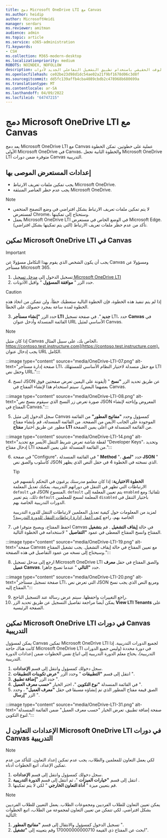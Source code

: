 ```yaml
---
title: دمج Microsoft OneDrive LTI مع Canvas
ms.author: heidip
author: MicrosoftHeidi
manager: serdars
ms.reviewer: amitman
audience: admin
ms.topic: article
ms.service: o365-administration
f1.keywords:
- CSH
ms.collection: M365-modern-desktop
ms.localizationpriority: medium
ROBOTS: NOINDEX, NOFOLLOW
description: إنشاء الواجبات ووضع الدرجات عليها، وإنشاء محتوى الدورة التدريبية وتنسيقه، والتعاون في العمل على الملفات في الوقت الحقيقي باستخدام تطبيق التشغيل التفاعلي الجديد لأدوات Microsoft OneDrive Learning ل Canvas.
ms.openlocfilehash: ce02be23d98d1dc54ae02a21f9bf1678d06c3d8f
ms.sourcegitcommit: dd5fc139affb4cba4089cbdb2c478968b680699a
ms.translationtype: MT
ms.contentlocale: ar-SA
ms.lasthandoff: 04/09/2022
ms.locfileid: "64747215"
---
```

# <a name="integrate-microsoft-onedrive-lti-with-canvas"></a>دمج Microsoft OneDrive LTI مع Canvas

يعد دمج Microsoft OneDrive LTI مع Canvas عملية على خطوتين. تمكن الخطوة الأولى Microsoft OneDrive في Canvas، والخطوة الثانية تجعل Microsoft OneDrive LTI متوفرة ضمن دورات Canvas التدريبية.

## <a name="recommended-browser-settings"></a>إعدادات المستعرض الموصى بها

- يجب تمكين ملفات تعريف الارتباط Microsoft OneDrive.
- يجب عدم حظر العناصر المنبثقة Microsoft OneDrive.

> [!NOTE]
> - لا يتم تمكين ملفات تعريف الارتباط بشكل افتراضي في وضع التصفح المتخفي لمستعرض Chrome، وستحتاج إلى تمكينها.
> - يعمل Microsoft OneDrive LTI في الوضع الخاص في مستعرض Microsoft Edge. تأكد من عدم حظر ملفات تعريف الارتباط (التي يتم تمكينها بشكل افتراضي).

## <a name="enable-microsoft-onedrive-lti-in-canvas"></a>تمكين Microsoft OneDrive LTI في Canvas

> [!IMPORTANT]
> يجب أن يكون الشخص الذي يقوم بهذا التكامل مسؤولا عن Canvas ومسؤولا عن مستأجر Microsoft 365.

1. تسجيل الدخول إلى <a href="https://onedrivelti.microsoft.com/admin" target="_blank">مدخل تسجيل Microsoft OneDrive LTI</a>
1. حدد الزر " **موافقة المسؤول** " واقبل الأذونات.

> [!CAUTION]
> إذا لم يتم تنفيذ هذه الخطوة، فإن الخطوة التالية ستعطيك خطأ، ولن تتمكن من اتخاذ هذه الخطوة لمدة ساعة بمجرد حصولك على الخطأ.

3. حدد الزر **"إنشاء مستأجر LTI جديد** ". في صفحة تسجيل LTI، حدد **Canvas** في القائمة المنسدلة وأدخل عنوان URL الأساسي لمثيل Canvas.

> [!NOTE]
> إذا كان مثيل Canvas الخاص بك، على سبيل المثال، https://contoso.test.instructure.com](https://contoso.test.instructure.com)، يجب إدخال عنوان URL الكامل.

:::image type="content" source="media/OneDrive-LTI-07.png" alt-text="صفحة إدارة مستأجر LTI، مع حقل منسدلة لاختيار النظام الأساسي للمستهلك LTI وحقل نص URL.":::

4. انسخ JSON عن طريق تحديد الزر **"نسخ** " (أيقونة على اليمين تعرض صفحتين فوق بعضهما البعض). سيتم استخدام هذا لإنشاء المفتاح في Canvas.

:::image type="content" source="media/OneDrive-LTI-08.png" alt-text="صورة تعرض زر النسخ الذي سيقوم بنسخ نص JSON المعروض وإتاحته لإنشاء المفتاح في Canvas.":::

5. سجل الدخول إلى مثيل Canvas كمسؤول وحدد **"مفاتيح المطور"** من القائمة الموجودة على الجانب الأيمن من الصفحة. من القائمة المنسدلة، قم بإنشاء مفتاح مطور عن طريق اختيار **مفتاح LTI** من القائمة المنسدلة في أعلى يمين الصفحة.

:::image type="content" source="media/OneDrive-LTI-14.png" alt-text="لقطة شاشة تعرض شريط التنقل الأيسر مع تحديد &quot;Developer Keys&quot;، وتحديد إدخال مفتاح LTI من القائمة المنسدلة على يمين الصفحة.":::

6. في صفحة "Configure"، في القائمة المنسدلة " **Method** "، حدد **"لصق JSON** " كأسلوب والصق نص JSON الذي نسخته في الخطوة 4 في حقل النص الذي يظهر.

    > [!TIP]
    > **الخطوة الاختيارية:** إذا كان معلمو مدرستك يرغبون في التحكم بأنفسهم في الارتباطات التي تظهر في التنقل في دوراتهم التدريبية، يمكنك تعديل المعلمة ``default`` في JSON المنسوخ. ``default`` يتم تعيين المعلمة إلى ``enabled`` تلقائيا؛ ومع ذلك، يتم تغيير ``default`` المعلمة لسمح للمعلمين ``disabled`` باختيار التنقل في الدورات التدريبية الخاصة بهم.
    >
    > لمزيد من المعلومات حول كيفية تعديل المعلمين لارتباطات التنقل للدورة التدريبية الخاصة بهم، راجع [كيف أعمل إدارة ارتباطات التنقل للدورة التدريبية؟](https://community.canvaslms.com/t5/Instructor-Guide/How-do-I-manage-Course-Navigation-links/ta-p/1020)

7. احفظ المفتاح، ويصبح متوفرا في Canvas في حالة **إيقاف التشغيل** . قم **بتشغيل** المفتاح وانسخ المفتاح المعطى في عمود **"التفاصيل** " لاستخدامه في الخطوة التالية.

:::image type="content" source="media/OneDrive-LTI-19.png" alt-text="صفحة Canvas مع تعيين المفتاح في حالة إيقاف التشغيل. يجب تشغيل المفتاح وسيحتاج إلى نسخه من عمود التفاصيل في هذه الصفحة.":::

8. ارجع إلى مدخل تسجيل Microsoft OneDrive LTI والصق المفتاح في حقل **معرف عميل Canvas**. حدد **"التالي** " عندما تصبح جاهزا.

:::image type="content" source="media/OneDrive-LTI-20.png" alt-text="صفحة تسجيل مستأجر LTI، التي تعرض نص JSON ومربع النص الذي يجب نسخ المفتاح إليه.":::

9. راجع التغييرات واحفظها. سيتم عرض رسالة عند التسجيل الناجح.
10. يمكن أيضا مراجعة تفاصيل التسجيل عن طريق تحديد الزر **View LTI Tenants** على الصفحة الرئيسية.

## <a name="enable-microsoft-onedrive-lti-in-canvas-courses"></a>تمكين Microsoft OneDrive LTI في دورات Canvas التدريبية

يمكن لمسؤول Canvas تمكين Microsoft OneDrive LTI لجميع الدورات التدريبية. إذا كانت هناك حاجة Microsoft OneDrive LTI في دورة محددة (وليس جميع الدورات التدريبية)، يحتاج معلم الدورة التدريبية إلى اتباع نفس الخطوات ضمن إعدادات الدورة التدريبية.

1. سجل دخولك كمسؤول وانتقل إلى قسم **الإعدادات**.
2. انتقل إلى قسم **"التطبيقات** " وحدد الزر **"عرض تكوينات التطبيقات** ".
3. حدد الزر **"إضافة تطبيق** ".
4. في القائمة المنسدلة **"نوع التكوين** "، اختر الخيار **"حسب معرف العميل** ".
5. الصق قيمة مفتاح المطور الذي تم إنشاؤه مسبقا في حقل **"معرف العميل"** ، وحدد الزر **"إرسال** ".

:::image type="content" source="media/OneDrive-LTI-31.png" alt-text="صفحة إضافة تطبيق، تعرض الخيار &quot;حسب معرف العميل&quot; ضمن القائمة المنسدلة لنوع التكوين.":::

## <a name="collaboration-settings-for-microsoft-onedrive-lti-in-canvas-courses"></a>الإعدادات التعاون ل Microsoft OneDrive LTI في دورات Canvas التدريبية

> [!NOTE]
> لكي يعمل التعاون للمعلمين والطلاب، يجب عدم تمكين إعداد التعاون. للتأكد من عدم تمكين الإعداد، اتبع الخطوات أدناه.

1. سجل دخولك كمسؤول وانتقل إلى قسم **الإعدادات**.
1. انتقل إلى قسم **"خيارات الميزات** "، ثم انتقل إلى قسم **الدورة التدريبية** .
1. قم بتعيين ميزة " **أداة التعاون الخارجي** " لكي لا يتم تمكينها.

> [!NOTE]
> يمكن تعيين التعاون للطلاب الفرديين ومجموعات الطلاب. يعمل التعيين للطلاب الفرديين بشكل افتراضي. لكي تتمكن من تعيين التعاون لمجموعة من الطلاب، اتبع الخطوات التالية:

1. تسجيل الدخول كمسؤول والانتقال إلى قسم **"مفاتيح المطور** ".
1. ابحث عن المفتاح ذي القيمة 170000000000710 وقم بتعيينه إلى **"تشغيل**".
